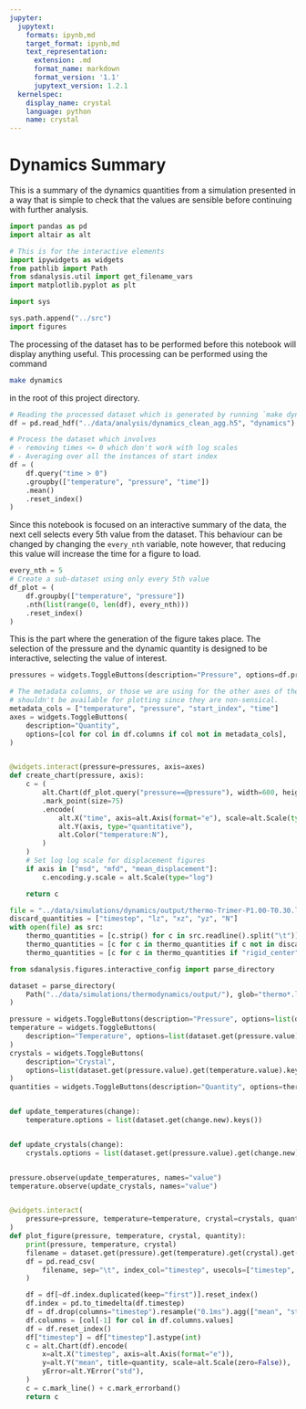 ```yaml
---
jupyter:
  jupytext:
    formats: ipynb,md
    target_format: ipynb,md
    text_representation:
      extension: .md
      format_name: markdown
      format_version: '1.1'
      jupytext_version: 1.2.1
  kernelspec:
    display_name: crystal
    language: python
    name: crystal
---
```


# Dynamics Summary

This is a summary of the dynamics quantities
from a simulation presented in a way
that is simple to check that the values are sensible
before continuing with further analysis.

```python
import pandas as pd
import altair as alt

# This is for the interactive elements
import ipywidgets as widgets
from pathlib import Path
from sdanalysis.util import get_filename_vars
import matplotlib.pyplot as plt

import sys

sys.path.append("../src")
import figures
```

<!-- #region -->
The processing of the dataset
has to be performed before this notebook will display anything useful.
This processing can be performed using the command

```sh
make dynamics
```

in the root of this project directory.
<!-- #endregion -->

```python
# Reading the processed dataset which is generated by running `make dynamics`
df = pd.read_hdf("../data/analysis/dynamics_clean_agg.h5", "dynamics")

# Process the dataset which involves
# - removing times <= 0 which don't work with log scales
# - Averaging over all the instances of start index
df = (
    df.query("time > 0")
    .groupby(["temperature", "pressure", "time"])
    .mean()
    .reset_index()
)
```

Since this notebook is focused on an interactive summary of the data,
the next cell selects every 5th value from the dataset.
This behaviour can be changed by changing the `every_nth` variable,
note however, that reducing this value will increase the time for a figure to load.

```python
every_nth = 5
# Create a sub-dataset using only every 5th value
df_plot = (
    df.groupby(["temperature", "pressure"])
    .nth(list(range(0, len(df), every_nth)))
    .reset_index()
)
```

This is the part where the generation of the figure takes place.
The selection of the pressure
and the dynamic quantity is designed to be interactive,
selecting the value of interest.

```python
pressures = widgets.ToggleButtons(description="Pressure", options=df.pressure.unique())

# The metadata columns, or those we are using for the other axes of the figure
# shouldn't be available for plotting since they are non-sensical.
metadata_cols = ["temperature", "pressure", "start_index", "time"]
axes = widgets.ToggleButtons(
    description="Quantity",
    options=[col for col in df.columns if col not in metadata_cols],
)


@widgets.interact(pressure=pressures, axis=axes)
def create_chart(pressure, axis):
    c = (
        alt.Chart(df_plot.query("pressure==@pressure"), width=600, height=500)
        .mark_point(size=75)
        .encode(
            alt.X("time", axis=alt.Axis(format="e"), scale=alt.Scale(type="log")),
            alt.Y(axis, type="quantitative"),
            alt.Color("temperature:N"),
        )
    )
    # Set log log scale for displacement figures
    if axis in ["msd", "mfd", "mean_displacement"]:
        c.encoding.y.scale = alt.Scale(type="log")

    return c
```

```python
file = "../data/simulations/dynamics/output/thermo-Trimer-P1.00-T0.30.log"
discard_quantities = ["timestep", "lz", "xz", "yz", "N"]
with open(file) as src:
    thermo_quantities = [c.strip() for c in src.readline().split("\t")]
    thermo_quantities = [c for c in thermo_quantities if c not in discard_quantities]
    thermo_quantities = [c for c in thermo_quantities if "rigid_center" not in c]
```

```python
from sdanalysis.figures.interactive_config import parse_directory

dataset = parse_directory(
    Path("../data/simulations/thermodynamics/output/"), glob="thermo*.log"
)
```

```python
pressure = widgets.ToggleButtons(description="Pressure", options=list(dataset.keys()))
temperature = widgets.ToggleButtons(
    description="Temperature", options=list(dataset.get(pressure.value).keys())
)
crystals = widgets.ToggleButtons(
    description="Crystal",
    options=list(dataset.get(pressure.value).get(temperature.value).keys()),
)
quantities = widgets.ToggleButtons(description="Quantity", options=thermo_quantities)


def update_temperatures(change):
    temperature.options = list(dataset.get(change.new).keys())


def update_crystals(change):
    crystals.options = list(dataset.get(pressure.value).get(change.new).keys())


pressure.observe(update_temperatures, names="value")
temperature.observe(update_crystals, names="value")


@widgets.interact(
    pressure=pressure, temperature=temperature, crystal=crystals, quantity=quantities
)
def plot_figure(pressure, temperature, crystal, quantity):
    print(pressure, temperature, crystal)
    filename = dataset.get(pressure).get(temperature).get(crystal).get("None")
    df = pd.read_csv(
        filename, sep="\t", index_col="timestep", usecols=["timestep", quantity]
    )

    df = df[~df.index.duplicated(keep="first")].reset_index()
    df.index = pd.to_timedelta(df.timestep)
    df = df.drop(columns="timestep").resample("0.1ms").agg(["mean", "std"])
    df.columns = [col[-1] for col in df.columns.values]
    df = df.reset_index()
    df["timestep"] = df["timestep"].astype(int)
    c = alt.Chart(df).encode(
        x=alt.X("timestep", axis=alt.Axis(format="e")),
        y=alt.Y("mean", title=quantity, scale=alt.Scale(zero=False)),
        yError=alt.YError("std"),
    )
    c = c.mark_line() + c.mark_errorband()
    return c
```
